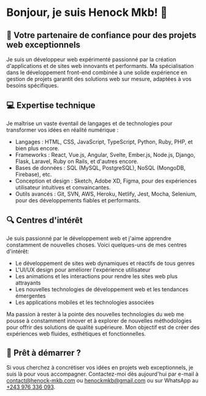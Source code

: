 # Bonjour, je suis Henock Mkb! 👋

## 🚀 Votre partenaire de confiance pour des projets web exceptionnels

Je suis un développeur web expérimenté passionné par la création d'applications et de sites web innovants et performants. Ma spécialisation dans le développement front-end combinée à une solide expérience en gestion de projets garantit des solutions web sur mesure, adaptées à vos besoins spécifiques.

## 💻 Expertise technique

Je maîtrise un vaste éventail de langages et de technologies pour transformer vos idées en réalité numérique :

-   Langages : HTML, CSS, JavaScript, TypeScript, Python, Ruby, PHP, et bien plus encore.
-   Frameworks : React, Vue.js, Angular, Svelte, Ember.js, Node.js, Django, Flask, Laravel, Ruby on Rails, et d'autres encore.
-   Bases de données : SQL (MySQL, PostgreSQL), NoSQL (MongoDB, Firebase), etc.
-   Conception et design : Sketch, Adobe XD, Figma, pour des expériences utilisateur intuitives et convaincantes.
-   Outils avancés : Git, SVN, AWS, Heroku, Netlify, Jest, Mocha, Selenium, pour des développements fiables et performants.

## 🔍 Centres d'intérêt
Je suis passionné par le développement web et j'aime apprendre constamment de nouvelles choses. Voici quelques-uns de mes centres d'intérêt:
-   Le développement de sites web dynamiques et réactifs de tous genres
-   L'UI/UX design pour améliorer l'expérience utilisateur
-   Les animations et les interactions pour rendre les sites web plus attrayants
-   Les nouvelles technologies de développement web et les tendances émergentes
-   Les applications mobiles et les technologies associées

Ma passion à rester à la pointe des nouvelles technologies du web me pousse à constamment innover et à explorer de nouvelles méthodologies pour offrir des solutions de qualité supérieure. Mon objectif est de créer des expériences web fluides, esthétiques et fonctionnelles.

## 💬 Prêt à démarrer ?

Si vous cherchez à concrétiser vos idées en projets web exceptionnels, je suis là pour vous accompagner. Contactez-moi dès aujourd'hui par e-mail à [contact@henock-mkb.com](mailto:contact@henock-mkb.com) ou [henockmkb@gmail.com](mailto:henockmkb@gmail.com) ou sur WhatsApp au [+243 976 336 093](https://wa.me/+243976336093).
